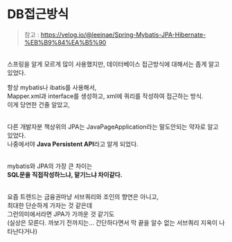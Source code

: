 # DB접근방식
> 참고 : https://velog.io/@leeinae/Spring-Mybatis-JPA-Hibernate-%EB%B9%84%EA%B5%90 <br>
<br>
스프링을 알게 모르게 많이 사용했지만,   
데이터베이스 접근방식에 대해서는 좁게 알고 있었다.   
<br>

항상 mybatis나 ibatis를 사용해서,   
Mapper.xml과 interface를 생성하고, xml에 쿼리를 작성하여 접근하는 방식.   
이게 당연한 건줄 알았고,   
<br>

다른 개발자분 책상위의 JPA는 JavaPageApplication라는 말도안되는 약자로 알고 있었다.   
나중에서야 **Java Persistent API**라고 알게 되었다.   
<br>

mybatis와 JPA의 가장 큰 차이는   
**SQL문을 직접작성하느냐, 맡기느냐 차이같다.**   
<br>

요즘 트렌드는 금융권마냥 서브쿼리와 조인의 향연은 아니고,   
최대한 단순하게 가자는 것 같은데   
그런의미에서라면 JPA가 가까운 것 같기도   
(실상은 모른다. 까보기 전까지는... 간단하다면서 막 끝을 알수 없는 서브쿼리 지옥이 나타난다거나)   
